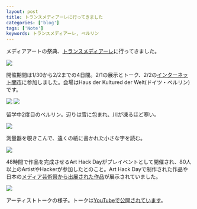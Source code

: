 ```yaml
---
layout: post
title: トランスメディアーレに行ってきました
categories: ['blog']
tags: ['Note']
keywords: トランスメディアーレ, ベルリン
---
```


メディアアートの祭典、[トランスメディアーレ](http://www.transmediale.de/)に行ってきました。

<img src="/img/blog_transmediale01.jpg" class="image-on-frame-small">

開催期間は1/30から2/2までの4日間。2/1の展示とトーク、2/2の[インターネット闇市](/jp/blog/internet_black_market/)に参加しました。会場はHaus der Kultured der Welt(ドイツ・ベルリン)です。

<img src="/img/blog_transmediale02.jpg" class="image-on-frame" />

<img src="/img/blog_transmediale03.jpg" class="image-on-frame" />

留学中2度目のベルリン。辺りは雪に包まれ、川が凍るほど寒い。

<img src="/img/blog_transmediale11.jpg" class="image-on-frame" />

測量器を覗きこんで、遠くの紙に書かれた小さな字を読む。

<img src="/img/blog_transmediale12.jpg" class="image-on-frame" />

48時間で作品を完成させるArt Hack Dayがプレイベントとして開催され、80人以上のArtistやHackerが参加したとのこと。Art Hack Dayで制作された作品や日本の[メディア芸術祭から出展された作品](http://jmaf-promote.jp/global/18.html)が展示されていました。

<img src="/img/blog_transmediale21.jpg" class="image-on-frame" />

アーティストトークの様子。トークは[YouTubeで公開されています](https://www.youtube.com/channel/UC3enqTa8dIP9YhhMqNWZZ1A)。
